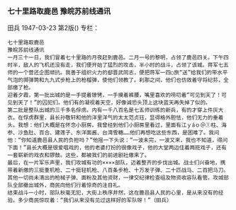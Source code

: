 ### 七十里路取鹿邑  豫皖苏前线通讯
田兵
1947-03-23
第2版()
专栏：

    七十里路取鹿邑
    豫皖苏前线通讯
    一月三十一日，我们冒着七十里路的月夜赶到鹿邑。二月一号的黎明，占领了鹿邑四关。下午四时半，敌人的飞机还没有走，我们便开始了猛烈的攻击，半小时的战斗，占领了该城。蒋军七五师的一个营还企图顽抗。我善于组织火力的郄晋武同志，便把蒋军一四○旅“送”给我们的带水平气泡的掷弹筒和九九式步枪上的枪榴弹，使他们领教了。刹那之间，他们也仿效着守将纪荪，全部缴了枪。
    迎着夕霞，第一批出城的是一手提着镣铐，一手摸着裤腰，嘴里喜欢的唠叨着“可见到天了！可见到天了！”的囚犯们。他们有的凝视着天空，好像诚恐头顶上这块蓝天再失掉了似的。
    第二批是整队出城的三千多名俘虏。内有一千八百名是七五师训练的新兵，有的才穿上件灰大衣。在俘虏群里，县长孙敬轩和他的洋里洋气的太太范贞珏，显得格外胆怯，他们无力的垂着头。我想：他们大概是在怀念小厨房。我曾经到他们小厨房里看过，里面有江ｙáｏ＠①柱、海参、沙鱼肚、百合、建莲子、东洋面酱、台湾雪糖……他们再想吃这些东西，是困难了。我问他：“你知道鹿邑县人民的负担吗？”他摇一下头说：“一波未完，一波又来，我也不知道，得问下面！”县长大概是很爱唱戏的，他的老婆打扮的很像戏子，他的大堂两边住着两班戏子，还有一套崭新的戏衣和锣鼓。这些，都被我们的前进剧社缴来了。
    最后，在一片军乐声里，我们攻城有功的××××部队，迈着整齐的步伐出城。战士们兴奋地，携带着新缴的三挺重机枪、二十挺轻机枪、八百条步枪、十万发子弹、二十匹战马、二百把马刀。其他一切尚未清出的枪械子弹、面粉及其他资财，一律交纪律检查组及物资收容队看管。攻城部队全部撤出城外，商民向他们行着惊奇的注目礼。
    结束战斗一小时，部队秋毫无犯，大街上秩序井然，这在鹿邑县人民的心里，是从来没有的经验。多少商民惊叹着：“我们从来没有见过这样好的军队呀！”（田兵）
